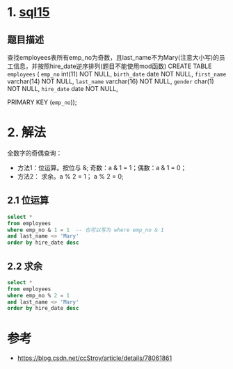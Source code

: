 # 1. [sql15](https://www.nowcoder.com/practice/a32669eb1d1740e785f105fa22741d5c?tpId=82&&tqId=29767&rp=1&ru=/ta/sql&qru=/ta/sql/question-ranking)

## 题目描述

查找employees表所有emp_no为奇数，且last_name不为Mary(注意大小写)的员工信息，并按照hire_date逆序排列(题目不能使用mod函数)
CREATE TABLE `employees` (
`emp_no` int(11) NOT NULL,
`birth_date` date NOT NULL,
`first_name` varchar(14) NOT NULL,
`last_name` varchar(16) NOT NULL,
`gender` char(1) NOT NULL,
`hire_date` date NOT NULL,

PRIMARY KEY (`emp_no`));

# 2. 解法

全数字的奇偶查询：

- 方法1：位运算。按位与 &;  奇数：a & 1 = 1；偶数：a & 1 = 0；
- 方法2： 求余。a % 2 = 1； a % 2 = 0;

## 2.1 位运算

```sql
select *
from employees 
where emp_no & 1 = 1  -- 也可以写为 where emp_no & 1 
and last_name <> 'Mary'
order by hire_date desc
```



## 2.2 求余

```sql
select *
from employees 
where emp_no % 2 = 1
and last_name <> 'Mary'
order by hire_date desc
```



#  参考

- https://blog.csdn.net/ccStroy/article/details/78061861